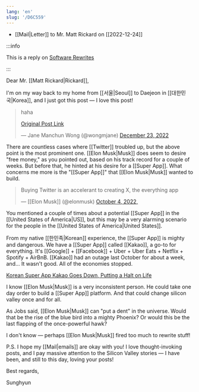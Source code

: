```yaml
---
lang: 'en'
slug: '/D6C559'
---
```


- [[Mail|Letter]] to Mr. Matt Rickard on [[2022-12-24]]

:::info

This is a reply on [Software Rewrites](https://matt-rickard.ghost.io/software-rewrites/)

:::

Dear Mr. [[Matt Rickard|Rickard]],

I'm on my way back to my home from [[서울|Seoul]] to Daejeon in [[대한민국|Korea]], and I just got this post — I love this post!

<blockquote class="twitter-tweet">

haha

[Original Post Link](https://t.co/I0yligR81h)

&mdash; Jane Manchun Wong (@wongmjane) [December 23, 2022](https://twitter.com/wongmjane/status/1606206050322915329?ref_src=twsrc%5Etfw)

</blockquote>

There are countless cases where [[Twitter]] troubled up, but the above point is the most prominent one. [[Elon Musk|Musk]] does seem to desire "free money," as you pointed out, based on his track record for a couple of weeks. But before that, he hinted at his desire for a [[Super App]]. What concerns me more is the "[[Super App]]" that [[Elon Musk|Musk]] wanted to build.

> Buying Twitter is an accelerant to creating X, the everything app
>
> — [[Elon Musk]] (@elonmusk) [October 4, 2022,](https://twitter.com/elonmusk/status/1577428272056389633?ref_src=twsrc%5Etfw)

You mentioned a couple of times about a potential [[Super App]] in the [[United States of America|US]], but this may be a very alarming scenario for the people in the [[United States of America|United States]].

From my native [[한민족|Korean]] experience, the [[Super App]] is mighty and dangerous. We have a [[Super App]] called [[Kakao]], a go-to for everything. It's [[Google]] + [[Facebook]] + Uber + Uber Eats + Netflix + Spotify + AirBnB. [[Kakao]] had an outage last October for about a week, and... It wasn't good. All of the economies stopped.

[Korean Super App Kakao Goes Down, Putting a Halt on Life](https://www.nytimes.com/2022/10/19/world/asia/korea-kakao-ceo.html)

I know [[Elon Musk|Musk]] is a very inconsistent person. He could take one day order to build a [[Super App]] platform. And that could change silicon valley once and for all.

As Jobs said, [[Elon Musk|Musk]] can "put a dent" in the universe. Would that be the rise of the blue bird into a mighty Phoenix? Or would this be the last flapping of the once-powerful hawk?

I don't know — perhaps [[Elon Musk|Musk]] fired too much to rewrite stuff!

P.S. I hope my [[Mail|emails]] are okay with you! I love thought-invoking posts, and I pay massive attention to the Silicon Valley stories — I have been, and still to this day, loving your posts!

Best regards,

Sunghyun
